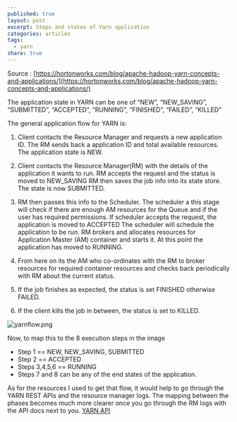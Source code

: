 ```yaml
---
published: true
layout: post
excerpt: Steps and states of Yarn application
categories: articles
tags:
  - yarn
share: true
---
```

Source : [https://hortonworks.com/blog/apache-hadoop-yarn-concepts-and-applications/](https://hortonworks.com/blog/apache-hadoop-yarn-concepts-and-applications/)

The application state in YARN can be one of “NEW”, “NEW_SAVING”, “SUBMITTED”, “ACCEPTED”, “RUNNING”, “FINISHED”, “FAILED”, “KILLED”

The general application flow for YARN is: 

1. Client contacts the Resource Manager and requests a new application ID. The RM sends back a application ID and total available resources. The application state is NEW.

2. Client contacts the Resource Manager(RM) with the details of the application it wants to run. RM accepts the request and the status is moved to NEW_SAVING RM then saves the job info into its state store. The state is now SUBMITTED.

3. RM then passes this info to the Scheduler. The scheduler a this stage will check if there are enough AM resources for the Queue and if the user has required permissions. If scheduler accepts the request, the application is moved to ACCEPTED The scheduler will schedule the application to be run. RM brokers and allocates resources for Application Master (AM) container and starts it. At this point the application has moved to RUNNING.

4. From here on its the AM who co-ordinates with the RM to broker resources for required container resources and checks back periodically with RM about the current status.

5. If the job finishes as expected, the status is set FINISHED otherwise FAILED.

6. If the client kills the job in between, the status is set to KILLED.

![yarnflow.png]({{site.baseurl}}/_posts/articles/yarnflow.png)

Now, to map this to the 8 execution steps in the image 
- Step 1 == NEW, NEW_SAVING, SUBMITTED
- Step 2 == ACCEPTED
- Steps 3,4,5,6 == RUNNING
- Steps 7 and 8 can be any of the end states of the application.


As for the resources I used to get that flow, it would help to go through the YARN REST APIs and the resource manager logs. The mapping between the phases becomes much more clearer once you go through the RM logs with the API docs next to you.
[YARN API](http://hadoop.apache.org/docs/stable/hadoop-yarn/hadoop-yarn-site/ResourceManagerRest.html#Cluster_Applications_APISubmit_Application)

